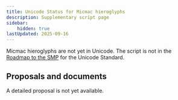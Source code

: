 ```yaml
---
title: Unicode Status for Micmac hieroglyphs
description: Supplementary script page
sidebar:
    hidden: true
lastUpdated: 2025-09-16
---
```


Micmac hieroglyphs are not yet in Unicode. The script is not in the [Roadmap to the SMP](http://www.unicode.org/roadmaps/smp/) for the Unicode Standard.

## Proposals and documents

A detailed proposal is not yet available.
